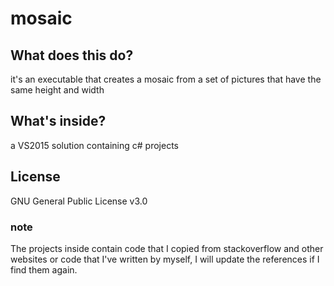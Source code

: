 # mosaic

## What does this do?
it's an executable that creates a mosaic from a set of pictures that have the same height and width 

## What's inside?
a VS2015 solution containing c# projects

## License
GNU General Public License v3.0

### note
The projects inside contain code that I copied from stackoverflow and other websites or code that I've written by myself, I will update the references if I find them again.
